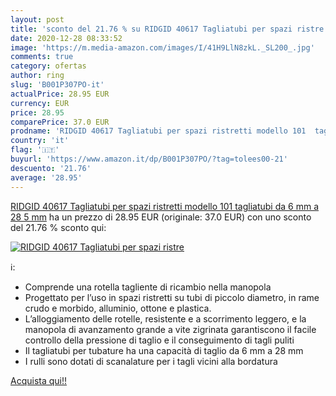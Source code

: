 ```yaml
---
layout: post
title: 'sconto del 21.76 % su RIDGID 40617 Tagliatubi per spazi ristre  '
date: 2020-12-28 08:33:52
image: 'https://m.media-amazon.com/images/I/41H9LlN8zkL._SL200_.jpg'
comments: true
category: ofertas
author: ring
slug: 'B001P307PO-it'
actualPrice: 28.95 EUR
currency: EUR
price: 28.95
comparePrice: 37.0 EUR
prodname: 'RIDGID 40617 Tagliatubi per spazi ristretti modello 101  tagliatubi da 6 mm a 28 5 mm'
country: 'it'
flag: '🇮🇹'
buyurl: 'https://www.amazon.it/dp/B001P307PO/?tag=tolees00-21'
descuento: '21.76'
average: '28.95'
---
```


[RIDGID 40617 Tagliatubi per spazi ristretti modello 101  tagliatubi da 6 mm a 28 5 mm](https://www.amazon.it/dp/B001P307PO/?tag=tolees00-21) ha un prezzo di 28.95 EUR (originale: 37.0 EUR) con uno sconto del 21.76 % sconto qui:

[![RIDGID 40617 Tagliatubi per spazi ristre](https://m.media-amazon.com/images/I/41H9LlN8zkL._SL200_.jpg)](https://www.amazon.it/dp/B001P307PO/?tag=tolees00-21)

ℹ️:

- Comprende una rotella tagliente di ricambio nella manopola
- Progettato per l’uso in spazi ristretti su tubi di piccolo diametro, in rame crudo e morbido, alluminio, ottone e plastica.
- L’alloggiamento delle rotelle, resistente e a scorrimento leggero, e la manopola di avanzamento grande a vite zigrinata garantiscono il facile controllo della pressione di taglio e il conseguimento di tagli puliti
- Il tagliatubi per tubature ha una capacità di taglio da 6 mm a 28 mm
- I rulli sono dotati di scanalature per i tagli vicini alla bordatura

[Acquista qui!!](https://www.amazon.it/dp/B001P307PO/?tag=tolees00-21)
